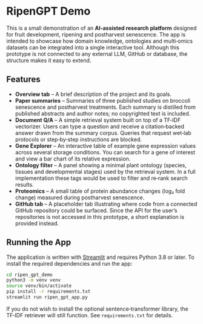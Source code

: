 # RipenGPT Demo

This is a small demonstration of an **AI‑assisted research platform** designed for
fruit development, ripening and postharvest senescence.  The app is intended
to showcase how domain knowledge, ontologies and multi‑omics datasets can be
integrated into a single interactive tool.  Although this prototype is not
connected to any external LLM, GitHub or database, the structure makes it
easy to extend.

## Features

- **Overview tab** – A brief description of the project and its goals.
- **Paper summaries** – Summaries of three published studies on broccoli
  senescence and postharvest treatments.  Each summary is distilled from
  published abstracts and author notes; no copyrighted text is included.
- **Document Q/A** – A simple retrieval system built on top of a
  TF‑IDF vectorizer.  Users can type a question and receive a
  citation‑backed answer drawn from the summary corpus.  Queries that request
  wet‑lab protocols or step‑by‑step instructions are blocked.
- **Gene Explorer** – An interactive table of example gene expression values
  across several storage conditions.  You can search for a gene of interest
  and view a bar chart of its relative expression.
- **Ontology filter** – A panel showing a minimal plant ontology (species,
  tissues and developmental stages) used by the retrieval system.  In a
  full implementation these tags would be used to filter and re‑rank
  search results.
- **Proteomics** – A small table of protein abundance changes (log₂ fold
  change) measured during postharvest senescence.
- **GitHub tab** – A placeholder tab illustrating where code from a connected
  GitHub repository could be surfaced.  Since the API for the user’s
  repositories is not accessed in this prototype, a short explanation is
  provided instead.

## Running the App

The application is written with [Streamlit](https://streamlit.io/) and
requires Python 3.8 or later.  To install the required dependencies and run
the app:

```bash
cd ripen_gpt_demo
python3 -m venv venv
source venv/bin/activate
pip install -r requirements.txt
streamlit run ripen_gpt_app.py
```

If you do not wish to install the optional sentence‑transformer library,
the TF‑IDF retriever will still function.  See `requirements.txt` for
details.
